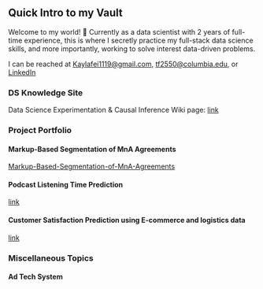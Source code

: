 ## Quick Intro to my Vault

Welcome to my world! 🧩 Currently as a data scientist with 2 years of full-time experience, this is where I secretly practice my full-stack data science skills, and more importantly, working to solve interest data-driven problems.

I can be reached at Kaylafei1119@gmail.com, tf2550@columbia.edu, or [LinkedIn](https://www.linkedin.com/in/kayla-fei-1b92961a2/)

### DS Knowledge Site
Data Science Experimentation & Causal Inference Wiki page: [link](https://wheat-lip-13c.notion.site/DS-Wikipedia-Experimentation-22a2d6e7c53180a98150c9ca06f7f302)

### Project Portfolio
#### Markup-Based Segmentation of MnA Agreements
[Markup-Based-Segmentation-of-MnA-Agreements](https://github.com/MarkupMnA/MarkupMnA-Markup-Based-Segmentation-of-MnA-Agreements)

#### Podcast Listening Time Prediction
[link](https://github.com/Kaylafei1119/kayla_project/tree/main/Podcast_Listening_Time)

#### Customer Satisfaction Prediction using E-commerce and logistics data
[link](https://github.com/Kaylafei1119/kayla_project/tree/main/Olist_Ecomm)

### Miscellaneous Topics 
#### Ad Tech System

